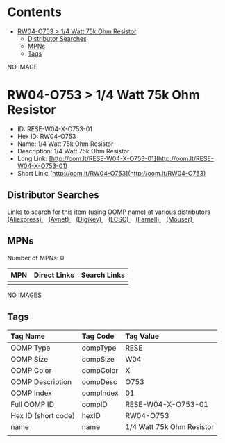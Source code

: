 



Contents
========

* [RW04-O753 > 1/4 Watt 75k Ohm Resistor](#rw04-o753--14-watt-75k-ohm-resistor)
	* [Distributor Searches](#distributor-searches)
	* [MPNs](#mpns)
	* [Tags](#tags)
  
NO IMAGE  
# RW04-O753 > 1/4 Watt 75k Ohm Resistor

- ID: RESE-W04-X-O753-01
- Hex ID: RW04-O753
- Name: 1/4 Watt 75k Ohm Resistor
- Description: 1/4 Watt 75k Ohm Resistor
- Long Link: [http://oom.lt/RESE-W04-X-O753-01](http://oom.lt/RESE-W04-X-O753-01)
- Short Link: [http://oom.lt/RW04-O753](http://oom.lt/RW04-O753)

## Distributor Searches
  
Links to search for this item (using OOMP name) at various distributors  
[(Aliexpress) ](https://www.aliexpress.com/wholesale?SearchText=11171/4+Watt+75k+Ohm+Resistor)&nbsp;&nbsp;&nbsp;[(Avnet) ](https://www.avnet.com/shop/us/search/1/4+Watt+75k+Ohm+Resistor)&nbsp;&nbsp;&nbsp;[(Digikey) ](https://www.digikey.co.uk/en/products/result?s=1/4+Watt+75k+Ohm+Resistor)&nbsp;&nbsp;&nbsp;[(LCSC) ](https://www.lcsc.com/search?q=1/4+Watt+75k+Ohm+Resistor)&nbsp;&nbsp;&nbsp;[(Farnell) ](https://uk.farnell.com/search?st=1/4+Watt+75k+Ohm+Resistor)&nbsp;&nbsp;&nbsp;[(Mouser) ](https://www.mouser.com/c/?q=1/4+Watt+75k+Ohm+Resistor)&nbsp;&nbsp;&nbsp;
## MPNs
  
Number of MPNs: 0  

|MPN|Direct Links|Search Links|
| :--- | :--- | :--- |
||||
  
NO IMAGES  
## Tags
  

|Tag Name|Tag Code|Tag Value|
| :--- | :--- | :--- |
|OOMP Type|oompType|RESE|
|OOMP Size|oompSize|W04|
|OOMP Color|oompColor|X|
|OOMP Description|oompDesc|O753|
|OOMP Index|oompIndex|01|
|Full OOMP ID|oompID|RESE-W04-X-O753-01|
|Hex ID (short code)|hexID|RW04-O753|
|name|name|1/4 Watt 75k Ohm Resistor|
||||
